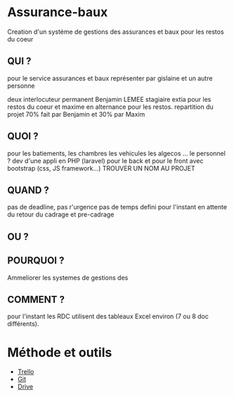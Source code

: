 # Assurance-baux
Creation d'un systéme de gestions des assurances et baux pour les restos du coeur


## QUI ? 
pour le service assurances et baux représenter par gislaine et un autre personne

deux interlocuteur permanent Benjamin LEMEE stagiaire extia pour les restos du coeur et maxime en alternance pour les restos.
repartition du projet 70% fait par Benjamin et 30% par Maxim

## QUOI ? 
pour les batiements, les chambres les vehicules les algecos ... le personnel ?
dev d'une appli en PHP (laravel) pour le back et pour le front avec bootstrap (css, JS framework...)
        TROUVER UN NOM AU PROJET
        
## QUAND ?
pas de deadline, pas r'urgence pas de temps defini pour l'instant en attente du retour du cadrage et pre-cadrage


## OU ?


## POURQUOI ?
Ammeliorer les systemes de gestions des

## COMMENT ?
 pour l'instant les RDC utilisent des tableaux Excel environ (7 ou 8 doc différents). 
 
# Méthode et outils

 - [Trello](https://trello.com/b/uqMnZJGJ/assurances-et-baux)
 - [Git](https://github.com/Arnaudlaurent/Assurance-baux/edit/master/README.md)
 - [Drive](https://drive.google.com/drive/folders/0By9abuMq5EqZZ1ViNURVMi16eEk)

